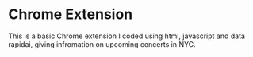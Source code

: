 # Chrome Extension
This is a basic Chrome extension I coded using html, javascript and data rapidai, giving infromation on upcoming concerts in NYC. 
